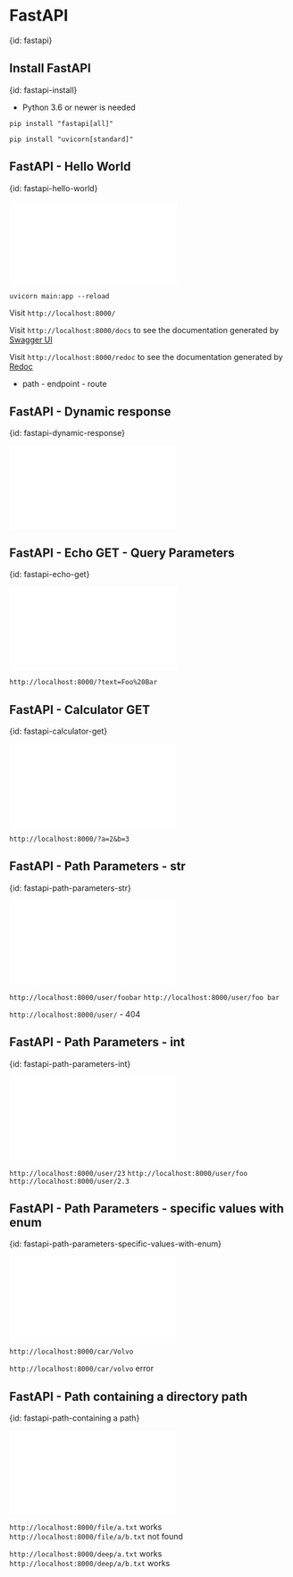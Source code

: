 # FastAPI
{id: fastapi}

## Install FastAPI
{id: fastapi-install}

* Python 3.6 or newer is needed

```
pip install "fastapi[all]"
```

```
pip install "uvicorn[standard]"
```

## FastAPI -  Hello World
{id: fastapi-hello-world}


![](examples/fastapi/hello-world/main.py)

```
uvicorn main:app --reload
```

Visit `http://localhost:8000/`

Visit `http://localhost:8000/docs` to see the documentation generated by [Swagger UI](https://swagger.io/tools/swagger-ui/)

Visit `http://localhost:8000/redoc` to see the documentation generated by [Redoc](https://redocly.com/)

* path - endpoint - route


## FastAPI - Dynamic response
{id: fastapi-dynamic-response}

![](examples/fastapi/dynamic-response/main.py)


## FastAPI - Echo GET - Query Parameters
{id: fastapi-echo-get}

![](examples/fastapi/echo-get/main.py)

`http://localhost:8000/?text=Foo%20Bar`

## FastAPI - Calculator GET
{id: fastapi-calculator-get}

![](examples/fastapi/calculator-get/main.py)

`http://localhost:8000/?a=2&b=3`


## FastAPI - Path Parameters - str
{id: fastapi-path-parameters-str}

![](examples/fastapi/username-path/main.py)

`http://localhost:8000/user/foobar`
`http://localhost:8000/user/foo bar`


`http://localhost:8000/user/` - 404

## FastAPI - Path Parameters - int
{id: fastapi-path-parameters-int}

![](examples/fastapi/userid-path/main.py)

`http://localhost:8000/user/23`
`http://localhost:8000/user/foo`
`http://localhost:8000/user/2.3`

## FastAPI - Path Parameters - specific values with enum
{id: fastapi-path-parameters-specific-values-with-enum}

![](examples/fastapi/specific-values-path/main.py)

`http://localhost:8000/car/Volvo`

`http://localhost:8000/car/volvo`  error


## FastAPI - Path containing a directory path
{id: fastapi-path-containing a path}

![](examples/fastapi/path-of-path/main.py)

`http://localhost:8000/file/a.txt`    works
`http://localhost:8000/file/a/b.txt`  not found

`http://localhost:8000/deep/a.txt`    works
`http://localhost:8000/deep/a/b.txt`  works


